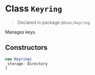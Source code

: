 # Class `Keyring`
> Declared in package `@dxos/keyring`

Manages keys.

## Constructors
```ts
new Keyring(
_storage: Directory
)
```
